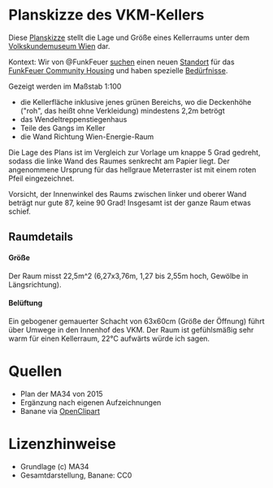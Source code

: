 # Planskizze des VKM-Kellers

Diese [Planskizze](https://github.com/aaaaalbert/funkfeuer-sachen/blob/master/vkmkeller/planskizze_keller_vkm.pdf)
stellt die Lage und Größe eines Kellerraums unter dem
[Volkskundemuseum Wien](https://volkskundemuseum.at/) dar.

Kontext: Wir von @FunkFeuer
[suchen](https://wiki.funkfeuer.at/wiki/Projekte/Housing/Umzug)
einen neuen [Standort](https://wiki.funkfeuer.at/wiki/Vorschl%C3%A4ge_Locations)
für das [FunkFeuer Community Housing](https://housing.funkfeuer.at/)
und haben spezielle [Bedürfnisse](https://wiki.funkfeuer.at/wiki/Krypta-Fakten).

Gezeigt werden im Maßstab 1:100
* die Kellerfläche inklusive jenes grünen Bereichs, wo die Deckenhöhe ("roh",
  das heißt ohne Verkleidung) mindestens 2,2m betrögt
* das Wendeltreppenstiegenhaus
* Teile des Gangs im Keller
* die Wand Richtung Wien-Energie-Raum

Die Lage des Plans ist im Vergleich zur Vorlage um knappe 5 Grad gedreht,
sodass die linke Wand des Raumes senkrecht am Papier liegt. Der angenommene
Ursprung für das hellgraue Meterraster ist mit einem roten Pfeil eingezeichnet.

Vorsicht, der Innenwinkel des Raums zwischen linker und oberer Wand beträgt
nur gute 87, keine 90 Grad! Insgesamt ist der ganze Raum etwas schief.

## Raumdetails

#### Größe
Der Raum misst 22,5m^2 (6,27x3,76m, 1,27 bis 2,55m hoch, Gewölbe in
Längsrichtung).

#### Belüftung
Ein gebogener gemauerter Schacht von 63x60cm (Größe der Öffnung) führt
über Umwege in den Innenhof des VKM. Der Raum ist gefühlsmäßig sehr warm
für einen Kellerraum, 22°C aufwärts würde ich sagen.


# Quellen
* Plan der MA34 von 2015
* Ergänzung nach eigenen Aufzeichnungen
* Banane via [OpenClipart](https://openclipart.org/detail/314951/banana-2)

# Lizenzhinweise
* Grundlage (c) MA34
* Gesamtdarstellung, Banane: CC0

